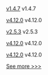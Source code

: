 
[v1.4.7](https://github.com/hyperledger/firefly-common/releases/tag/v1.4.7) v1.4.7

[v4.12.0](https://github.com/hyperledger/web3j-gradle-plugin/releases/tag/v4.12.0) v4.12.0

[v2.5.3](https://github.com/hyperledger/fabric-chaincode-java/releases/tag/v2.5.3) v2.5.3

[v4.12.0](https://github.com/hyperledger/web3j-unit/releases/tag/v4.12.0) v4.12.0

[v4.12.0](https://github.com/hyperledger/web3j-evm/releases/tag/v4.12.0) v4.12.0


[See more >>>](https://start-here.hyperledger.org/releases)
